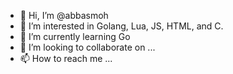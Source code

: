 - 👋 Hi, I’m @abbasmoh
- 👀 I’m interested in Golang, Lua, JS, HTML, and C.
- 🌱 I’m currently learning Go
- 💞️ I’m looking to collaborate on ...
- 📫 How to reach me ...

<!---
abbasmoh/abbasmoh is a ✨ special ✨ repository because its `README.md` (this file) appears on your GitHub profile.
You can click the Preview link to take a look at your changes.
--->
